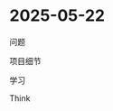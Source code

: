 # 2025-05-22

问题

项目细节

学习

Think


<!--stackedit_data:
eyJoaXN0b3J5IjpbLTE1Mzk1OTI0MDAsLTIwODg3NDY2MTIsLT
gwNjM4NjQyNV19
-->